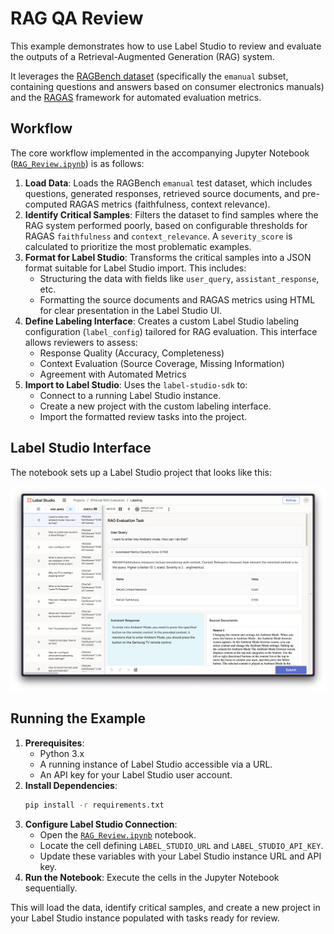 # RAG QA Review

This example demonstrates how to use Label Studio to review and evaluate the outputs of a Retrieval-Augmented Generation (RAG) system.

It leverages the [RAGBench dataset](https://huggingface.co/datasets/rungalileo/ragbench) (specifically the `emanual` subset, containing questions and answers based on consumer electronics manuals) and the [RAGAS](https://github.com/explodinggradients/ragas) framework for automated evaluation metrics.

## Workflow

The core workflow implemented in the accompanying Jupyter Notebook ([`RAG_Review.ipynb`](./RAG_QA_Review.ipynb)) is as follows:

1.  **Load Data**: Loads the RAGBench `emanual` test dataset, which includes questions, generated responses, retrieved source documents, and pre-computed RAGAS metrics (faithfulness, context relevance).
2.  **Identify Critical Samples**: Filters the dataset to find samples where the RAG system performed poorly, based on configurable thresholds for RAGAS `faithfulness` and `context_relevance`.
A `severity_score` is calculated to prioritize the most problematic examples.
3.  **Format for Label Studio**: Transforms the critical samples into a JSON format suitable for Label Studio import. This includes:
    *   Structuring the data with fields like `user_query`, `assistant_response`, etc.
    *   Formatting the source documents and RAGAS metrics using HTML for clear presentation in the Label Studio UI.
4.  **Define Labeling Interface**: Creates a custom Label Studio labeling configuration (`label_config`) tailored for RAG evaluation. This interface allows reviewers to assess:
    *   Response Quality (Accuracy, Completeness)
    *   Context Evaluation (Source Coverage, Missing Information)
    *   Agreement with Automated Metrics
5.  **Import to Label Studio**: Uses the `label-studio-sdk` to:
    *   Connect to a running Label Studio instance.
    *   Create a new project with the custom labeling interface.
    *   Import the formatted review tasks into the project.

## Label Studio Interface

The notebook sets up a Label Studio project that looks like this:

![Label Studio RAG Review Interface](./images/rag_review.png)

## Running the Example

1.  **Prerequisites**:
    *   Python 3.x
    *   A running instance of Label Studio accessible via a URL.
    *   An API key for your Label Studio user account.
2.  **Install Dependencies**:
    ```bash
    pip install -r requirements.txt
    ```
3.  **Configure Label Studio Connection**:
    *   Open the [`RAG_Review.ipynb`](./RAG_QA_Review.ipynb) notebook.
    *   Locate the cell defining `LABEL_STUDIO_URL` and `LABEL_STUDIO_API_KEY`.
    *   Update these variables with your Label Studio instance URL and API key.
4.  **Run the Notebook**: Execute the cells in the Jupyter Notebook sequentially.

This will load the data, identify critical samples, and create a new project in your Label Studio instance populated with tasks ready for review.
